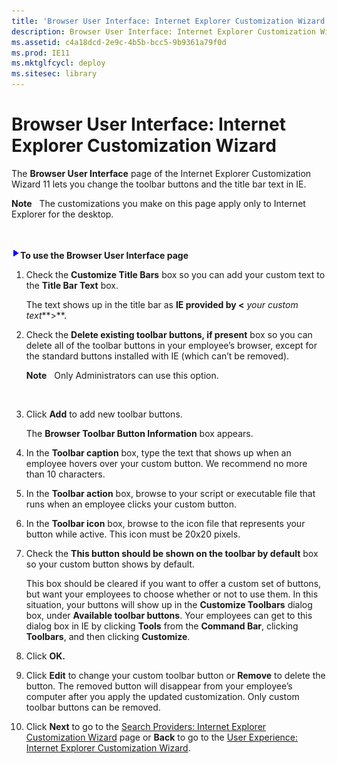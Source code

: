 ```yaml
---
title: 'Browser User Interface: Internet Explorer Customization Wizard'
description: Browser User Interface: Internet Explorer Customization Wizard
ms.assetid: c4a18dcd-2e9c-4b5b-bcc5-9b9361a79f0d
ms.prod: IE11
ms.mktglfcycl: deploy
ms.sitesec: library
---
```


# Browser User Interface: Internet Explorer Customization Wizard


The **Browser User Interface** page of the Internet Explorer Customization Wizard 11 lets you change the toolbar buttons and the title bar text in IE.

**Note**  
The customizations you make on this page apply only to Internet Explorer for the desktop.

 

![](images/wedge.gif)**To use the Browser User Interface page**

1.  Check the **Customize Title Bars** box so you can add your custom text to the **Title Bar Text** box.

    The text shows up in the title bar as **IE provided by &lt;** *your custom text***&gt;**.

2.  Check the **Delete existing toolbar buttons, if present** box so you can delete all of the toolbar buttons in your employee’s browser, except for the standard buttons installed with IE (which can’t be removed).

    **Note**  
    Only Administrators can use this option.

     

3.  Click **Add** to add new toolbar buttons.

    The **Browser Toolbar Button Information** box appears.

4.  In the **Toolbar caption** box, type the text that shows up when an employee hovers over your custom button. We recommend no more than 10 characters.

5.  In the **Toolbar action** box, browse to your script or executable file that runs when an employee clicks your custom button.

6.  In the **Toolbar icon** box, browse to the icon file that represents your button while active. This icon must be 20x20 pixels.

7.  Check the **This button should be shown on the toolbar by default** box so your custom button shows by default.

    This box should be cleared if you want to offer a custom set of buttons, but want your employees to choose whether or not to use them. In this situation, your buttons will show up in the **Customize Toolbars** dialog box, under **Available toolbar buttons**. Your employees can get to this dialog box in IE by clicking **Tools** from the **Command Bar**, clicking **Toolbars**, and then clicking **Customize**.

8.  Click **OK.**

9.  Click **Edit** to change your custom toolbar button or **Remove** to delete the button. The removed button will disappear from your employee’s computer after you apply the updated customization. Only custom toolbar buttons can be removed.

10. Click **Next** to go to the [Search Providers: Internet Explorer Customization Wizard](search-providers-internet-explorer-customization-wizard.md) page or **Back** to go to the [User Experience: Internet Explorer Customization Wizard](user-experience-internet-explorer-customization-wizard.md).

 

 





